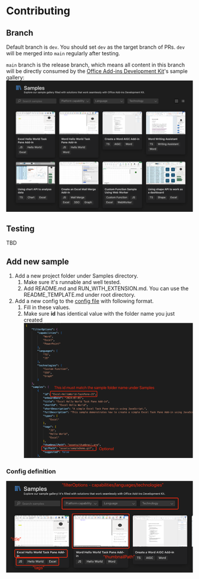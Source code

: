 # Contributing
## Branch
Default branch is `dev`. You should set `dev` as the target branch of PRs. `dev` will be merged into `main` regularly after testing.

`main` branch is the release branch, which means all content in this branch will be directly consumed by the [Office Add-ins Development Kit](https://marketplace.visualstudio.com/items?itemName=msoffice.microsoft-office-add-in-debugger)'s sample gallery:
![alt text](assets/sample_gallery.png)

## Testing
TBD

## Add new sample
1. Add a new project folder under Samples directory.
    1. Make sure it's runnable and well tested.
    2. Add README.md and RUN_WITH_EXTENSION.md. You can use the README_TEMPLATE.md under root directory.
2. Add a new config to the [config file](samples-config-v1.json) with following format.
    1. Fill in these values.
    2. Make sure **id** has identical value with the folder name you just created
    ![alt text](assets/config_format.png)

### Config definition
![alt text](assets/config_definition.png)

